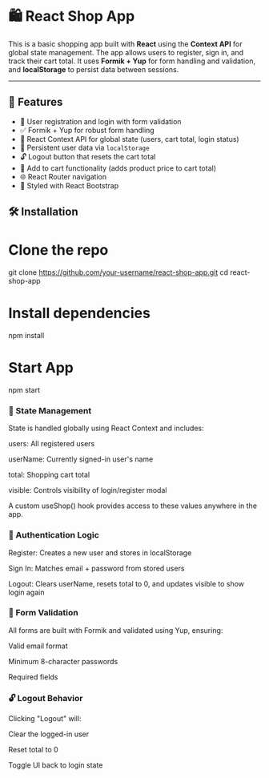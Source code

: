 # 🛍️ React Shop App

This is a basic shopping app built with **React** using the **Context API** for global state management.
The app allows users to register, sign in, and track their cart total.
It uses **Formik + Yup** for form handling and validation, and **localStorage** to persist data between sessions.

---

## 🚀 Features

- 🔐 User registration and login with form validation
- ✅ Formik + Yup for robust form handling
- 🧠 React Context API for global state (users, cart total, login status)
- 💾 Persistent user data via `localStorage`
- 🔓 Logout button that resets the cart total
- 🛒 Add to cart functionality (adds product price to cart total)
- 🌐 React Router navigation
- 💅 Styled with React Bootstrap


## 🛠️ Installation

# Clone the repo
git clone https://github.com/your-username/react-shop-app.git
cd react-shop-app

# Install dependencies
npm install

# Start App
npm start

### 🧠 State Management

State is handled globally using React Context and includes:

users: All registered users

userName: Currently signed-in user's name
 
total: Shopping cart total

visible: Controls visibility of login/register modal

A custom useShop() hook provides access to these values anywhere in the app.


### 🔐 Authentication Logic

Register: Creates a new user and stores in localStorage

Sign In: Matches email + password from stored users

Logout: Clears userName, resets total to 0, and updates visible to show login again

### 🧰 Form Validation

All forms are built with Formik and validated using Yup, ensuring:

Valid email format

Minimum 8-character passwords

Required fields

### 🔓 Logout Behavior

Clicking "Logout" will:

Clear the logged-in user

Reset total to 0

Toggle UI back to login state

